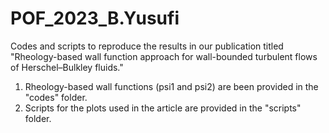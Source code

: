 # POF_2023_B.Yusufi
Codes and scripts to reproduce the results in our publication titled "Rheology-based wall function approach for wall-bounded turbulent flows of Herschel–Bulkley fluids."

1. Rheology-based wall functions (psi1 and psi2) are been provided in the "codes" folder.
2. Scripts for the plots used in the article are provided in the "scripts" folder. 
